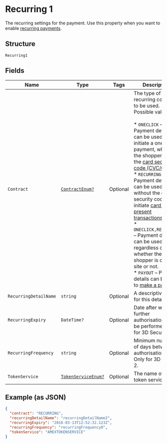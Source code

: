 
# Recurring 1

The recurring settings for the payment. Use this property when you want to enable [recurring payments](https://docs.adyen.com/classic-integration/recurring-payments).

## Structure

`Recurring1`

## Fields

| Name | Type | Tags | Description |
|  --- | --- | --- | --- |
| `Contract` | [`ContractEnum?`](../../doc/models/contract-enum.md) | Optional | The type of recurring contract to be used.<br>Possible values:<br><br>* `ONECLICK` – Payment details can be used to initiate a one-click payment, where the shopper enters the [card security code (CVC/CVV)](https://docs.adyen.com/payments-fundamentals/payment-glossary#card-security-code-cvc-cvv-cid).<br>* `RECURRING` – Payment details can be used without the card security code to initiate [card-not-present transactions](https://docs.adyen.com/payments-fundamentals/payment-glossary#card-not-present-cnp).<br>* `ONECLICK,RECURRING` – Payment details can be used regardless of whether the shopper is on your site or not.<br>* `PAYOUT` – Payment details can be used to [make a payout](https://docs.adyen.com/online-payments/online-payouts). |
| `RecurringDetailName` | `string` | Optional | A descriptive name for this detail. |
| `RecurringExpiry` | `DateTime?` | Optional | Date after which no further authorisations shall be performed. Only for 3D Secure 2. |
| `RecurringFrequency` | `string` | Optional | Minimum number of days between authorisations. Only for 3D Secure 2. |
| `TokenService` | [`TokenServiceEnum?`](../../doc/models/token-service-enum.md) | Optional | The name of the token service. |

## Example (as JSON)

```json
{
  "contract": "RECURRING",
  "recurringDetailName": "recurringDetailName2",
  "recurringExpiry": "2016-03-13T12:52:32.123Z",
  "recurringFrequency": "recurringFrequency0",
  "tokenService": "AMEXTOKENSERVICE"
}
```

